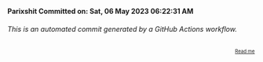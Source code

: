 **Parixshit Committed on: Sat, 06 May 2023 06:22:31 AM** <!-- 6cd15628-249c-4c13-8264-2e2783ea6476 -->

###### This is an automated commit generated by a GitHub Actions workflow.

<div align="right"><sub><sup><a href="https://github.com/Parixshit/AutoCommit.git">Read me</a></sup></sub></div>
